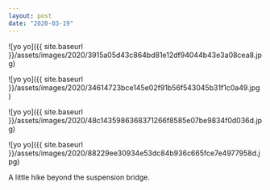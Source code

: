 ```yaml
---
layout: post
date: "2020-03-19"
---
```


![yo yo]({{ site.baseurl }}/assets/images/2020/3915a05d43c864bd81e12df94044b43e3a08cea8.jpg)

![yo yo]({{ site.baseurl }}/assets/images/2020/34614723bce145e02f91b56f543045b31f1c0a49.jpg)

![yo yo]({{ site.baseurl }}/assets/images/2020/48c1435986368371266f8585e07be9834f0d036d.jpg)

![yo yo]({{ site.baseurl }}/assets/images/2020/88229ee30934e53dc84b936c665fce7e4977958d.jpg)

A little hike beyond the suspension bridge.
